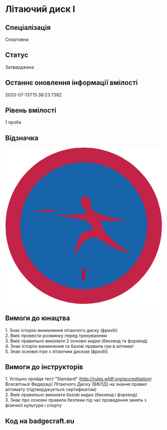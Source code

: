 # Літаючий диск І

## Спеціалізація

Спортивна

## Статус

Затверджена

## Останнє оновлення інформації вмілості

2020-07-13T15:38:23.736Z

## Рівень вмілості

1 проба

## Відзначка

![Відзначка](../images/Litaiuchyi_dysk_I/_____________1.jpg)

## Вимоги до юнацтва

<div>1. Знає історію виникнення літаючого диску (фризбі)<br></div><div>2. Вміє провести розминку перед тренуванням</div><div>3. Вміє правильно виконати 2 основні кидки (бекхенд та форхенд)</div><div>4. Знає історію виникнення та базові правила гри в алтимат</div><div>5. Знає основні ігри з літаючим диском (фризбі)</div>

## Вимоги до інструкторів

<div>1. Успішно пройде тест "Standard" (<a target="_blank" rel="nofollow" href="http://rules.wfdf.org/accreditation">http://rules.wfdf.org/accreditation</a>) Всесвітньої Федерації Літаючого Диску (ВФЛД) на знання правил алтимату (підтверджується сертифікатом)</div><div>2. Вміє правильно виконати базові кидки (бекхенд і форхенд)</div><div>3. Знає про основні правила безпеки під час проведення занять з фізичної культури і спорту</div>

## Код на badgecraft.eu

